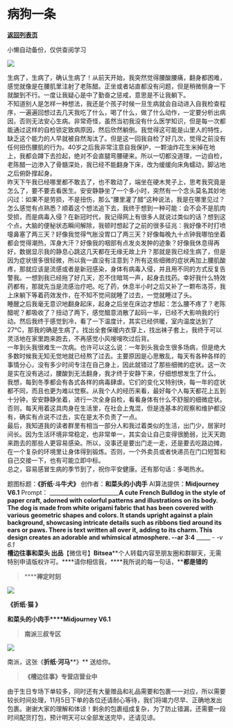 # 病狗一条

[**返回列表页**](/gzh/槽边往事)

小懒自动备份，仅供查阅学习

![](https://mmbiz.qpic.cn/mmbiz_jpg/Ia6gU9JNtkpI6EibarjURXIkgmBLoibUlcWEWGahOVY83b9bUia2GiaMjU6AUI6EUAiaujRGXmwffOrY8icnxZb3HB5g/640?wx_fmt=jpeg&from;=appmsg)

生病了，生病了，确认生病了！从前天开始，我突然觉得腰酸腰痛，翻身都困难，感觉就像是在腰肌里注射了老陈醋。正坐或者站直都没有问题，但是稍微侧身一下就酸到不行。一度让我疑心是中了勤奋之惩戒，意思是不让我躺下。  
不知道别人是怎样一种想法，我还是个孩子时候一旦生病就会自动进入自我检查程序，一遍遍回想过去几天我吃了什么，喝了什么，做了什么动作，一定要分析出病因，否则无法安心生病。非常奇怪，虽然当初我没有什么医学知识，但是每一次都能通过这样的自检锁定致病原因，然后欣然躺倒。我觉得这可能是山里人的特性，缺乏这个能力的人早就被自然淘汰了。但是这一回我自检了好几次，觉得之前没有任何扭伤腰肌的行为。40岁之后我非常注意自我保护，一颗油炸花生米掉在地上，我都会蹲下去捡起，绝对不会直腿弯腰硬来。所以一切都没道理，一边自检，老陈醋一边渗入了骨髓深处，我已经不能翻身下床，改为缓缓向床角蠕动，脚沾地之后俯卧撑起身。  
昨天下午我已经哪里都不敢去了，也不敢动了，端坐在硬木凳子上，思考我究竟是怎么了，要不要去看医生。安安静静坐了一个多小时，突然有一个念头莫名其妙地闪过：如果不是劳损，不是扭伤，那么“腰里灌了醋”这种说法，我是在哪里见过？怎么感觉有点熟悉？顺着这个想法追下去，我终于想到一种可能：会不会不是肌肉受损，而是病毒入侵？在新冠时代，我记得网上有很多人就说过类似的话？想到这个点，大脑的便秘状态瞬间解除，我顿时想起了之前的很多征兆：我好像不时打喷嚏鼻塞了两三天？好像我觉得气胀没胃口了两三天？好像每晚九十点钟我哪怕坐着都会觉得潮热，浑身大汗？好像我的咽部有点发炎发肿的迹象？好像我休息得再好，数据显示我的静息心跳这几天都在无缘无故上升？那就是我已经生病了，但是因为症状很多很轻微，所以我一直没有注意到？所有这些细微的症状再加上腰肌酸疼，那就应该是流感或者是新冠感染，身体有病毒入侵，并且用不同的方式反复告警我。一想到我已经拖了好几天，忍不住暗骂一声，起身去找药。幸好我什么特效药都有，那就先当是流感治疗吧。吃了药，休息半小时之后又补了一颗布洛芬，我上床躺下等着药效发作，在不知不觉间就睡了过去，一觉就睡过了头。  
睡醒之后我毫无意识地翻身起床，起身之后坐在床边才想起：怎么腰不疼了？老陈醋呢？都吸收了？扭动了两下，感觉醋意消散了起码一半，已经不大影响我的行动。然后我终于感觉到冷，看了一下温度计，其实已经供暖，室内温度达到了27°C，那我的确是生病了。找出全套保暖内衣穿上，找出袜子套上，我终于可以灵活地在家里跑来跑去，不再感觉小风嗖嗖吹过后背。  
一年到头我很难生一次病。也许可以这么说：一年到头我会生很多场病，但是绝大多数时候我无知无觉地就已经熬了过去。主要原因是心思散乱，每天有各种各样的事情分心，没有多少时间专注在自己身上，因此就错过了那些细微的症状。这一次是实在没有逃过，腰酸到无法翻身，我才终于安静下来，仔细想想发生了什么。  
我想，每到冬季都会有各式各样的病毒肆虐。它们的变化又特别快，每一年的症状都不同，而且也更为难以觉察。从我个人的经历来看，最好每个人每天都花上五到十分钟，安安静静坐着，进行一次全身自检，看看身体有什么不舒服的细微症状。否则，每天用着这具肉身在生活里，在社会上鬼混，但是连基本的观察和维护都没有，确实有点说不过去，实在是太不负责了一点。  
最后，我知道我的读者群里有相当一部分人和我过着类似的生活，出门少，居家时间长。因为生活环境非常稳定，也非常单一，其实会让自己变得很脆弱，比天天跑来跑去的那些人更容易感染。所以，没事还是要出门走一走，还是要去吃路边摊，在一个复杂的环境里让身体得到锻炼。否则，一个外卖员或者快递员在门口短暂和自己交接一下，也有可能立即中标。  
总之，容易感冒生病的季节到了，祝你平安健康。还有那句话：多喝热水。

  

题图标题：**《折纸·斗牛犬》** 创作者：**和菜头的小肉手** AI算法提供：**Midjourney V6.1** Prompt：
_____________________________A cute French Bulldog in the style of paper
craft, adorned with colorful patterns and illustrations on its body. The dog
is made from white origami fabric that has been covered with various geometric
shapes and colors. It stands upright against a plain background, showcasing
intricate details such as ribbons tied around its ears or paws. There is text
written all over it, adding to its charm. This design creates an adorable and
whimsical atmosphere. --ar 3:4____ _____ __-_ -v 6.1_  
**槽边往事****和菜头
出品******【微信号】****Bitsea******个人转载内容至朋友圈和群聊天，无需特别申请版权许可。****请你相信我，****我所说的每一句话，****都是错的**

> ******禅定时刻**

![](https://mmbiz.qpic.cn/mmbiz_jpg/Ia6gU9JNtkpI6EibarjURXIkgmBLoibUlctHZLXn7yE6bTbDkejRUWkA47t3K6COrIdUav0NwNXq2oJNX2fXk8ew/640?wx_fmt=jpeg&from;=appmsg)

**《**折纸·猫** 》**

**和菜头的小肉手****Midjourney V6.1**

> **南派三叔专区**

![](https://mmbiz.qpic.cn/mmbiz_jpg/Ia6gU9JNtkpI6EibarjURXIkgmBLoibUlcxKCwvAjS7Th07MDjzic5kEGjSDN5kuC6InqU53jGtSbxPoqvLbxrYzA/640?wx_fmt=jpeg&from;=appmsg)

南派，这张《**折纸·河马****》** 送给你。

> **《槽边往事》专营店营业中**

由于生日专场下单较多，同时还有大量赠品和礼品需要和包裹一一对应，所以需要较长时间处理，11月5日下单的各位还请耐心等待，我们将竭力尽早、正确地发出包裹。谢谢大家的理解和体谅！剩余的包裹组成复杂，为了防止错漏，还需要一段时间配货打包，预计明天可以全部发送完毕，还请见谅。

  

